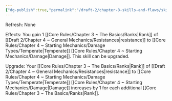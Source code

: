 ```yaml
---
{"dg-publish":true,"permalink":"/draft-2/chapter-8-skills-and-flaws/skill-list/vitality/rank-1/temperate-resistance/"}
---
```


Refresh: None

Effects:
You gain 1 [[Core Rules/Chapter 3 ~ The Basics/Ranks\|Rank]] of [[Draft 2/Chapter 4 ~ General Mechanics/Resistances\|resistance]] to [[Core Rules/Chapter 4 ~ Starting Mechanics/Damage Types/Temperate\|Temperate]] [[Core Rules/Chapter 4 ~ Starting Mechanics/Damage\|Damage]].
This skill can be upgraded.

Upgrade:
Your [[Core Rules/Chapter 3 ~ The Basics/Ranks\|Rank]] of [[Draft 2/Chapter 4 ~ General Mechanics/Resistances\|resistance]] to [[Core Rules/Chapter 4 ~ Starting Mechanics/Damage Types/Temperate\|Temperate]] [[Core Rules/Chapter 4 ~ Starting Mechanics/Damage\|Damage]] increases by 1 for each additional [[Core Rules/Chapter 3 ~ The Basics/Ranks\|Rank]].